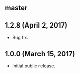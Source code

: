 ## master

## 1.2.8 (April 2, 2017)

* Bug fix.

## 1.0.0 (March 15, 2017)

* Initial public release.
